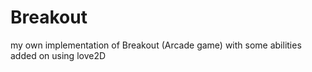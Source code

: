 # Breakout
 my own implementation of Breakout (Arcade game) with some abilities added on using love2D
